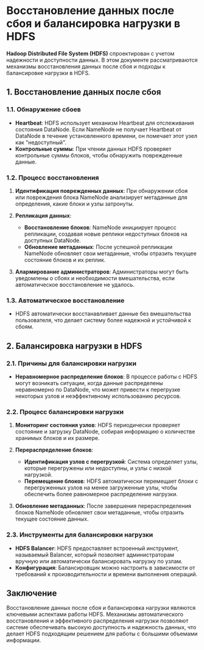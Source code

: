 # Восстановление данных после сбоя и балансировка нагрузки в HDFS

**Hadoop Distributed File System (HDFS)** спроектирован с учетом надежности и доступности данных. В этом документе рассматриваются механизмы восстановления данных после сбоя и подходы к балансировке нагрузки в HDFS.

## 1. **Восстановление данных после сбоя**

### 1.1. **Обнаружение сбоев**
- **Heartbeat**: HDFS использует механизм Heartbeat для отслеживания состояния DataNode. Если NameNode не получает Heartbeat от DataNode в течение установленного времени, он помечает этот узел как "недоступный".
- **Контрольные суммы**: При чтении данных HDFS проверяет контрольные суммы блоков, чтобы обнаружить поврежденные данные.

### 1.2. **Процесс восстановления**
1. **Идентификация поврежденных данных**: При обнаружении сбоя или повреждения блока NameNode анализирует метаданные для определения, какие блоки и узлы затронуты.
   
2. **Репликация данных**:
   - **Восстановление блоков**: NameNode инициирует процесс репликации, создавая новые реплики недоступных блоков на доступных DataNode.
   - **Обновление метаданных**: После успешной репликации NameNode обновляет свои метаданные, чтобы отразить текущее состояние блоков и их реплик.

3. **Алармирование администраторов**: Администраторы могут быть уведомлены о сбоях и необходимости вмешательства, если автоматическое восстановление не удалось.

### 1.3. **Автоматическое восстановление**
- HDFS автоматически восстанавливает данные без вмешательства пользователя, что делает систему более надежной и устойчивой к сбоям.

## 2. **Балансировка нагрузки в HDFS**

### 2.1. **Причины для балансировки нагрузки**
- **Неравномерное распределение блоков**: В процессе работы с HDFS могут возникать ситуации, когда данные распределены неравномерно по DataNode, что может привести к перегрузке некоторых узлов и неэффективному использованию ресурсов.
  
### 2.2. **Процесс балансировки нагрузки**
1. **Мониторинг состояния узлов**: HDFS периодически проверяет состояние и загрузку DataNode, собирая информацию о количестве хранимых блоков и их размере.

2. **Перераспределение блоков**:
   - **Идентификация узлов с перегрузкой**: Система определяет узлы, которые перегружены или недоступны, и узлы с низкой нагрузкой.
   - **Перемещение блоков**: HDFS автоматически перемещает блоки с перегруженных узлов на менее загруженные узлы, чтобы обеспечить более равномерное распределение нагрузки.

3. **Обновление метаданных**: После завершения перераспределения блоков NameNode обновляет свои метаданные, чтобы отразить текущее состояние данных.

### 2.3. **Инструменты для балансировки нагрузки**
- **HDFS Balancer**: HDFS предоставляет встроенный инструмент, называемый Balancer, который позволяет администраторам вручную или автоматически балансировать нагрузку по узлам.
- **Конфигурация**: Балансировщик можно настроить в зависимости от требований к производительности и времени выполнения операций.

## Заключение

Восстановление данных после сбоя и балансировка нагрузки являются ключевыми аспектами работы HDFS. Механизмы автоматического восстановления и эффективного распределения нагрузки позволяют системе обеспечивать высокую доступность и надежность данных, что делает HDFS подходящим решением для работы с большими объемами информации.
